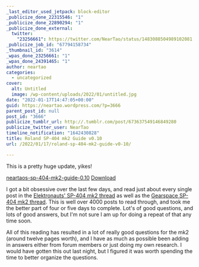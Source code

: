 ```yaml
---
_last_editor_used_jetpack: block-editor
_publicize_done_22315546: "1"
_publicize_done_22890294: "1"
_publicize_done_external:
  twitter:
    "23256661": https://twitter.com/NearTao/status/1483088504989102081
_publicize_job_id: "67794158734"
_thumbnail_id: "3614"
_wpas_done_23256661: "1"
_wpas_done_24391465: "1"
author: neartao
categories:
  - uncategorized
cover:
  alt: Untitled
  image: /wp-content/uploads/2022/01/untitled.jpg
date: "2022-01-17T14:47:05+00:00"
guid: https://neartao.wordpress.com/?p=3666
parent_post_id: null
post_id: "3666"
publicize_tumblr_url: http://.tumblr.com/post/673637549146849280
publicize_twitter_user: NearTao
timeline_notification: "1642430828"
title: Roland SP-404 mk2 Guide v0.10
url: /2022/01/17/roland-sp-404-mk2-guide-v0-10/

---
```

This is a pretty huge update, yikes!

[neartaos-sp-404-mk2-guide-0.10](/wp-content/uploads/2022/01/neartaos-sp-404-mk2-guide-0.10.pdf) [Download](/wp-content/uploads/2022/01/neartaos-sp-404-mk2-guide-0.10.pdf)

I got a bit obsessive over the last few days, and read just about every single post in the [Elektronauts' SP-404 mk2 thread](https://www.elektronauts.com/t/roland-sp-404-mk2/161021/3386) as well as the [Gearspace SP-404 mk2 thread](https://gearspace.com/board/electronic-music-instruments-and-electronic-music-production/1362254-roland-sp-404-mkii-37.html). This is well over 4000 posts to read through, and took me the better part of four or five days to complete. Lot's of good questions, and lots of good answers, but I'm not sure I am up for doing a repeat of that any time soon.

All of this reading has resulted in a lot of really good questions for the mk2 (around twelve pages worth), and I have as much as possible been adding in answers either from forum members or just doing my own research. I would have gotten this out last night, but I figured it was worth spending the time to better organize the questions.
